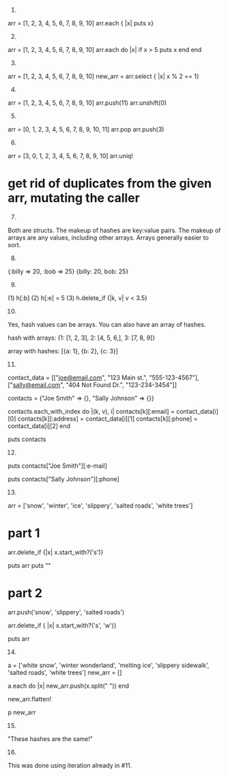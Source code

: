 1. 
arr = [1, 2, 3, 4, 5, 6, 7, 8, 9, 10]
arr.each { |x| puts x}

2. 
arr = [1, 2, 3, 4, 5, 6, 7, 8, 9, 10]
arr.each do |x|
  if x > 5
    puts x
  end
end

3. 
arr = [1, 2, 3, 4, 5, 6, 7, 8, 9, 10]
new_arr = arr.select { |x| x % 2 == 1}

4. 
arr = [1, 2, 3, 4, 5, 6, 7, 8, 9, 10]
arr.push(11)
arr.unshift(0)

5. 
arr = [0, 1, 2, 3, 4, 5, 6, 7, 8, 9, 10, 11]
arr.pop
arr.push(3)

6. 
arr = [3, 0, 1, 2, 3, 4, 5, 6, 7, 8, 9, 10]
arr.uniq!
# get rid of duplicates from the given arr, mutating the caller

7. 
Both are structs. The makeup of hashes are key:value pairs. The makeup of arrays are any values, including other arrays. Arrays generally easier to sort.

8. 
{:billy => 20, :bob => 25}
{billy: 20, bob: 25}

9. 
(1) h[:b]
(2) h[:e] = 5
(3) h.delete_if {|k, v| v < 3.5}

10. 
Yes, hash values can be arrays. You can also have an array of hashes.

hash with arrays: 
{1: [1, 2, 3], 2: [4, 5, 6,], 3: [7, 8, 9]}

array with hashes: 
[{a: 1}, {b: 2}, {c: 3}]

11. 
contact_data = [["joe@email.com", "123 Main st.", "555-123-4567"],
            ["sally@email.com", "404 Not Found Dr.", "123-234-3454"]]

contacts = {"Joe Smith" => {}, "Sally Johnson" => {}}

contacts.each_with_index do |(k, v), i|
  contacts[k][:email] = contact_data[i][0]
  contacts[k][:address] = contact_data[i][1]
  contacts[k][:phone] = contact_data[i][2]
end

puts contacts

12. 
puts contacts["Joe Smith"][:e-mail]

puts contacts["Sally Johnson"][:phone]

13. 
arr = ['snow', 'winter', 'ice', 'slippery', 'salted roads', 'white trees']

# part 1

arr.delete_if {|x| x.start_with?('s')}

puts arr
puts ""

# part 2

arr.push('snow', 'slippery', 'salted roads')

arr.delete_if { |x| x.start_with?('s', 'w')}

puts arr

14.
a = ['white snow', 'winter wonderland', 'melting ice',
     'slippery sidewalk', 'salted roads', 'white trees']
new_arr = []

a.each do |x|
  new_arr.push(x.split(" "))
end

new_arr.flatten!

p new_arr

15.
"These hashes are the same!"

16.
This was done using iteration already in #11.